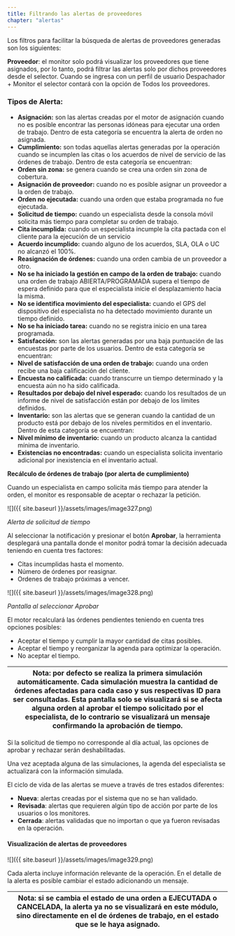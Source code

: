 ```yaml
---
title: Filtrando las alertas de proveedores
chapter: "alertas"
---
```


Los filtros para facilitar la búsqueda de alertas de proveedores generadas son los siguientes:

**Proveedor**: el monitor solo podrá visualizar los proveedores que tiene asignados, por lo tanto, podrá filtrar las alertas solo por dichos proveedores desde el selector. Cuando se ingresa con un perfil de usuario Despachador + Monitor el selector contará con la opción de Todos los proveedores.

### **Tipos de Alerta:**

*   **Asignación:** son las alertas creadas por el motor de asignación cuando no es posible encontrar las personas idóneas para ejecutar una orden de trabajo. Dentro de esta categoría se encuentra la alerta de orden no asignada.
*   **Cumplimiento:** son todas aquellas alertas generadas por la operación cuando se incumplen las citas o los acuerdos de nivel de servicio de las órdenes de trabajo. Dentro de esta categoría se encuentran:
*   **Orden sin zona:** se genera cuando se crea una orden sin zona de cobertura.
*   **Asignación de proveedor:** cuando no es posible asignar un proveedor a la orden de trabajo.
*   **Orden no ejecutada:** cuando una orden que estaba programada no fue ejecutada.
*   **Solicitud de tiempo:** cuando un especialista desde la consola móvil solicita más tiempo para completar su orden de trabajo.
*   **Cita incumplida:** cuando un especialista incumple la cita pactada con el cliente para la ejecución de un servicio
*   **Acuerdo incumplido:** cuando alguno de los acuerdos, SLA, OLA o UC no alcanzó el 100%.
*   **Reasignación de órdenes:** cuando una orden cambia de un proveedor a otro.
*   **No se ha iniciado la gestión en campo de la orden de trabajo:** cuando una orden de trabajo ABIERTA/PROGRAMADA supera el tiempo de espera definido para que el especialista inicie el desplazamiento hacia la misma.
*   **No se identifica movimiento del especialista:** cuando el GPS del dispositivo del especialista no ha detectado movimiento durante un tiempo definido.
*   **No se ha iniciado tarea:** cuando no se registra inicio en una tarea programada.
*   **Satisfacción:** son las alertas generadas por una baja puntuación de las encuestas por parte de los usuarios. Dentro de esta categoría se encuentran:
*   **Nivel de satisfacción de una orden de trabajo:** cuando una orden recibe una baja calificación del cliente.
*   **Encuesta no calificada:** cuando transcurre un tiempo determinado y la encuesta aún no ha sido calificada.
*   **Resultados por debajo del nivel esperado:** cuando los resultados de un informe de nivel de satisfacción están por debajo de los límites definidos.
*   **Inventario:** son las alertas que se generan cuando la cantidad de un producto está por debajo de los niveles permitidos en el inventario. Dentro de esta categoría se encuentran:
*   **Nivel mínimo de inventario:** cuando un producto alcanza la cantidad mínima de inventario.
*   **Existencias no encontradas:** cuando un especialista solicita inventario adicional por inexistencia en el inventario actual.

**Recálculo de órdenes de trabajo (por alerta de cumplimiento)**

Cuando un especialista en campo solicita más tiempo para atender la orden, el monitor es responsable de aceptar o rechazar la petición.

![]({{ site.baseurl }}/assets/images/image327.png)

_Alerta de solicitud de tiempo_

Al seleccionar la notificación y presionar el botón **Aprobar**, la herramienta desplegará una pantalla donde el monitor podrá tomar la decisión adecuada teniendo en cuenta tres factores:

*   Citas incumplidas hasta el momento.
*   Número de órdenes por reasignar.
*   Ordenes de trabajo próximas a vencer.

![]({{ site.baseurl }}/assets/images/image328.png)

_Pantalla al seleccionar Aprobar_

El motor recalculará las órdenes pendientes teniendo en cuenta tres opciones posibles:

*   Aceptar el tiempo y cumplir la mayor cantidad de citas posibles.
*   Aceptar el tiempo y reorganizar la agenda para optimizar la operación.
*   No aceptar el tiempo.

| **Nota:** por defecto se realiza la primera simulación automáticamente. Cada simulación muestra la cantidad de órdenes afectadas para cada caso y sus respectivas ID para ser consultadas. Esta pantalla solo se visualizará si se afecta alguna orden al aprobar el tiempo solicitado por el especialista, de lo contrario se visualizará un mensaje confirmando la aprobación de tiempo. |
| --- |

Si la solicitud de tiempo no corresponde al día actual, las opciones de aprobar y rechazar serán deshabilitadas.

Una vez aceptada alguna de las simulaciones, la agenda del especialista se actualizará con la información simulada.

El ciclo de vida de las alertas se mueve a través de tres estados diferentes:

*   **Nueva**: alertas creadas por el sistema que no se han validado.
*   **Revisada**: alertas que requieren algún tipo de acción por parte de los usuarios o los monitores.
*   **Cerrada**: alertas validadas que no importan o que ya fueron revisadas en la operación.

#### Visualización de alertas de proveedores

![]({{ site.baseurl }}/assets/images/image329.png)

Cada alerta incluye información relevante de la operación. En el detalle de la alerta es posible cambiar el estado adicionando un mensaje.

| **Nota:** si se cambia el estado de una orden a EJECUTADA o CANCELADA, la alerta ya no se visualizará en este módulo, sino directamente en el de órdenes de trabajo, en el estado que se le haya asignado. |
| --- |
